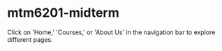 # mtm6201-midterm

Click on 'Home,' 'Courses,' or 'About Us' in the navigation bar to explore different pages.